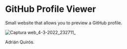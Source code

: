 # GitHub Profile Viewer

Small website that allows you to preview a GitHub profile.

![Captura web_4-3-2022_232711_](https://user-images.githubusercontent.com/50048787/156850352-fa90c824-21b8-451c-991a-7d3ecab2c942.jpeg)

Adrián Quirós.
